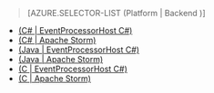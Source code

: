> [AZURE.SELECTOR-LIST (Platform | Backend )]
- [(C# | EventProcessorHost C#)](/en-us/documentation/articles/service-bus-event-hubs-csharp-ephcs-getstarted/)
- [(C# | Apache Storm)](/en-us/documentation/articles/service-bus-event-hubs-csharp-storm-getstarted/)
- [(Java | EventProcessorHost C#)](/en-us/documentation/articles/service-bus-event-hubs-java-ephcs-getstarted/)
- [(Java | Apache Storm)](/en-us/documentation/articles/service-bus-event-hubs-java-storm-getstarted/)
- [(C | EventProcessorHost C#)](/en-us/documentation/articles/service-bus-event-hubs-c-ephcs-getstarted/)
- [(C | Apache Storm)](/en-us/documentation/articles/service-bus-event-hubs-c-storm-getstarted/)
<!--HONumber=27-->
